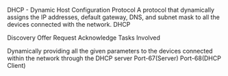 DHCP - Dynamic Host Configuration Protocol A protocol that dynamically assigns the IP addresses, 
default gateway, DNS, and subnet mask to all the devices connected with the network. DHCP

Discovery
Offer
Request
Acknowledge
Tasks Involved

Dynamically providing all the given parameters to the devices connected within the network through the DHCP server
Port-67(Server) Port-68(DHCP Client)
